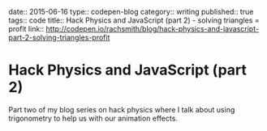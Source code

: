 date:: 2015-06-16
type:: codepen-blog
category:: writing
published:: true
tags:: code
title:: Hack Physics and JavaScript (part 2) - solving triangles = profit
link:: http://codepen.io/rachsmith/blog/hack-physics-and-javascript-part-2-solving-triangles-profit

# Hack Physics and JavaScript (part 2)

Part two of my blog series on hack physics where I talk about using trigonometry to help us with our animation effects.
